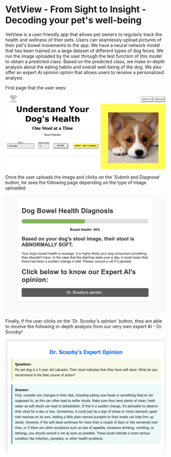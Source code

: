# VetView - From Sight to Insight - Decoding your pet's well-being

VetView is a user-friendly app that allows pet owners to regularly track the health and wellness of their pets. Users can seamlessly upload pictures of their pet's bowel movements to the app. 
We have a neural network model that has been trained on a large dataset of different types of dog feces. We run the image uploaded by the user through the test function of this model to obtain a predicted class. 
Based on the predicted class, we make in-depth analysis about the eating habits and overall well-being of the dog. We also offer an expert AI opinion option that allows users to receive a personalized analysis.


First page that the user sees:


![FirstScreen](https://github.com/kaushikcodes/VetView/blob/444d2f657dbe898c7c5c31fd07b42d8f74189a3f/images/pt1.png)

Once the user uploads the image and clicks on the 'Submit and Diagnose' button, he sees the following page depending on the type of image uploaded:

![SecondScreen](https://github.com/kaushikcodes/VetView/blob/444d2f657dbe898c7c5c31fd07b42d8f74189a3f/images/pt2.png)

Finally, if the user clicks on the 'Dr. Scooby's opinion' button, they are able to receive the following in-depth analysis from our very own expert AI - Dr. Scooby!

![ThirdScreen](https://github.com/kaushikcodes/VetView/blob/444d2f657dbe898c7c5c31fd07b42d8f74189a3f/images/pt3.png)

